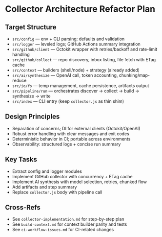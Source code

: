 # Collector Architecture Refactor Plan

## Target Structure
- `src/config` — env + CLI parsing; defaults and validation
- `src/logger` — leveled logs; GitHub Actions summary integration
- `src/github/client` — Octokit wrapper with retries/backoff and rate-limit handling
- `src/github/collect` — repo discovery, inbox listing, file fetch with ETag cache
- `src/context` — builders (shell/node) + strategy (already added)
- `src/ai/synthesize` — OpenAI call, token accounting, chunking/map-reduce
- `src/io/fs` — temp management, cache persistence, artifacts output
- `src/pipeline/run` — orchestrates discover → collect → build → synthesize → write
- `src/index` — CLI entry (keep `collector.js` as thin shim)

## Design Principles
- Separation of concerns; DI for external clients (Octokit/OpenAI)
- Robust error handling with clear messages and exit codes
- Deterministic behavior in CI; portable across environments
- Observability: structured logs + concise run summary

## Key Tasks
- Extract config and logger modules
- Implement GitHub collector with concurrency + ETag cache
- Implement AI synthesis with model selection, retries, chunked flow
- Add artifacts and step summary
- Replace `collector.js` body with pipeline call

## Cross-Refs
- See `collector-implementation.md` for step-by-step plan
- See `build-context.md` for context builder parity and tests
- See `ci-workflow-issues.md` for CI-related changes

